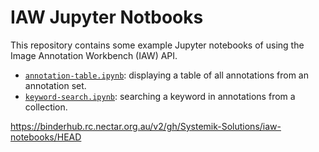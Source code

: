 # IAW Jupyter Notbooks

This repository contains some example Jupyter notebooks of using the Image Annotation Workbench (IAW) API.

- [`annotation-table.ipynb`](https://binderhub.rc.nectar.org.au/v2/gh/Systemik-Solutions/iaw-notebooks/HEAD?labpath=annotation-table.ipynb): displaying a table of all annotations from an annotation set.
- [`keyword-search.ipynb`](https://binderhub.rc.nectar.org.au/v2/gh/Systemik-Solutions/iaw-notebooks/HEAD?labpath=keyword-search.ipynb): searching a keyword in annotations from a collection.

https://binderhub.rc.nectar.org.au/v2/gh/Systemik-Solutions/iaw-notebooks/HEAD

